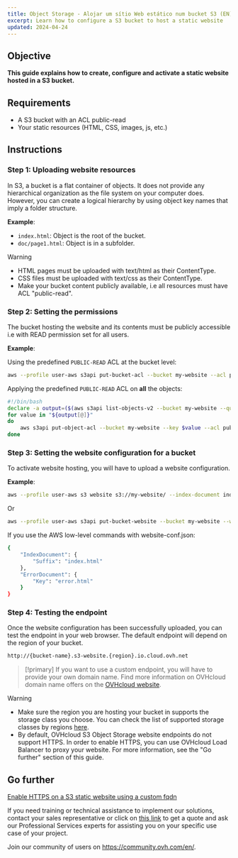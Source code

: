 ```yaml
---
title: Object Storage - Alojar um sítio Web estático num bucket S3 (EN)
excerpt: Learn how to configure a S3 bucket to host a static website
updated: 2024-04-24
---
```


## Objective

**This guide explains how to create, configure and activate a static website hosted in a S3 bucket.**

## Requirements

- A S3 bucket with an ACL public-read
- Your static resources (HTML, CSS, images, js, etc.)

## Instructions

### Step 1: Uploading website resources

In S3, a bucket is a flat container of objects. It does not provide any hierarchical organization as the file system on your computer does. However, you can create a logical hierarchy by using object key names that imply a folder structure.

**Example**:

- `index.html`: Object is the root of the bucket.
- `doc/page1.html`: Object is in a subfolder.

> [!warning]
>
> - HTML pages must be uploaded with text/html as their ContentType.
> - CSS files must be uploaded with text/css as their ContentType.
> - Make your bucket content publicly available, i.e all resources must have ACL "public-read".

### Step 2: Setting the permissions

The bucket hosting the website and its contents must be publicly accessible i.e with READ permission set for all users.

**Example**:

Using the predefined `PUBLIC-READ` ACL at the bucket level:

```sh
aws --profile user-aws s3api put-bucket-acl --bucket my-website --acl public-read
```

Applying the predefined `PUBLIC-READ` ACL on **all** the objects:

```sh
#!/bin/bash
declare -a output=($(aws s3api list-objects-v2 --bucket my-website --query='Contents[].Key' | jq -r '.[]'))
for value in "${output[@]}"
do
    aws s3api put-object-acl --bucket my-website --key $value --acl public-read
done
```

### Step 3: Setting the website configuration for a bucket

To activate website hosting, you will have to upload a website configuration.

**Example**:

```sh
aws --profile user-aws s3 website s3://my-website/ --index-document index.html --error-document error.html
```

Or

```sh
aws --profile user-aws s3api put-bucket-website --bucket my-website --website-configuration file://website-conf.json
```

If you use the AWS low-level commands with website-conf.json:

```sh
{
    "IndexDocument": {
        "Suffix": "index.html"
    },
    "ErrorDocument": {
        "Key": "error.html"
    }
}
```

### Step 4: Testing the endpoint

Once the website configuration has been successfully uploaded, you can test the endpoint in your web browser.
The default endpoint will depend on the region of your bucket.

```sh
http://{bucket-name}.s3-website.{region}.io.cloud.ovh.net
```


> [!primary]
> If you want to use a custom endpoint, you will have to provide your own domain name.
> Find more information on OVHcloud domain name offers on the [OVHcloud website](/links/web/domains).

> [!warning]
> - Make sure the region you are hosting your bucket in supports the storage class you choose. You can check the list of supported storage classes by regions [here](/pages/storage_and_backup/object_storage/s3_location).
> - By default, OVHcloud S3 Object Storage website endpoints do not support HTTPS. In order to enable HTTPS, you can use OVHcloud Load Balancer to proxy your website. For more information, see the "Go further" section of this guide.

## Go further

[Enable HTTPS on a S3 static website using a custom fqdn](/pages/storage_and_backup/object_storage/s3_website_https)

If you need training or technical assistance to implement our solutions, contact your sales representative or click on [this link](/links/professional-services) to get a quote and ask our Professional Services experts for assisting you on your specific use case of your project.

Join our community of users on <https://community.ovh.com/en/>.
